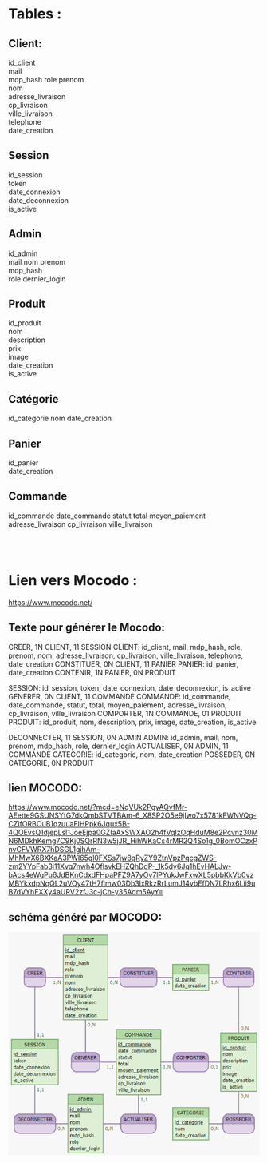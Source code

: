 # Tables :

## Client:
id_client  
mail  
mdp_hash 
role 
prenom  
nom  
adresse_livraison  
cp_livraison  
ville_livraison  
telephone  
date_creation  

## Session
id_session  
token  
date_connexion  
date_deconnexion  
is_active  

## Admin 
id_admin  
mail
nom
prenom  
mdp_hash  
role
dernier_login

## Produit
id_produit  
nom   
description  
prix  
image  
date_creation  
is_active  

## Catégorie
id_categorie
nom
date_creation

## Panier
id_panier  
date_creation

## Commande
id_commande
date_commande
statut
total
moyen_paiement
adresse_livraison
cp_livraison 
ville_livraison

<br>
<br>

# Lien vers Mocodo : 
https://www.mocodo.net/


## Texte pour générer le Mocodo: 
CREER, 1N CLIENT, 11 SESSION
CLIENT: id_client, mail, mdp_hash, role, prenom, nom, adresse_livraison, cp_livraison, ville_livraison, telephone, date_creation
CONSTITUER, 0N CLIENT, 11 PANIER
PANIER: id_panier, date_creation
CONTENIR, 1N PANIER, 0N PRODUIT

SESSION: id_session, token, date_connexion, date_deconnexion, is_active
GENERER, 0N CLIENT, 11 COMMANDE
COMMANDE: id_commande, date_commande, statut, total, moyen_paiement, adresse_livraison, cp_livraison, ville_livraison
COMPORTER, 1N COMMANDE, 01 PRODUIT
PRODUIT: id_produit, nom, description, prix, image, date_creation, is_active

DECONNECTER, 11 SESSION, 0N ADMIN
ADMIN: id_admin, mail, nom, prenom, mdp_hash, role, dernier_login
ACTUALISER, 0N ADMIN, 11 COMMANDE
CATEGORIE: id_categorie, nom, date_creation
POSSEDER, 0N CATEGORIE,  0N PRODUIT


## lien MOCODO: 

https://www.mocodo.net/?mcd=eNqVUk2PgyAQvfMr-AEette9GSUNSYtG7dkQmbSTVTBAm-6_X8SP2O5e9jIwo7x5781kFWNVQg-CZifORBOuB1qzuuaFIHPpk6Jqux5B-4QOEvsQ1djepLsl1JoeEjpa0GZIaAxSWXAO2h4fVqIzOqHduM8e2Pcvnz30MN6MDkhKemg7C9Kj0SQrRN3w5jJR_HihWKaCs4rMR2Q4So1g_0BomOCzxPnvCFVWRX7hDSGL1gjhAm-MhMwX6BXKaA3PWI65gl0FXSs7jw8gRyZY9ZtnVpzPqcgZWS-zm2YYpFab3i11Xvq7nwh4OflsvkEHZQhDdP-_1k5dy6Jq1hEvHALJw-bAcs4eWqPu6JdBKnCdxdFHpaPFZ9A7yOv7lPYukJwFxwXL5pbbKkVb0vzMBYkxdpNqQL2uVOy47tH7fimw03Db3lxRkzRrLumJ14vbEfDN7LRhx6Lii9uB7dVYhFXXy4aURV2zfJ3c-jCh-y35Adm5AyY=


## schéma généré par MOCODO: 

![alt text](imageMocodo.png)
